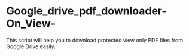 # Google_drive_pdf_downloader-On_View-
This script will help you to download protected view only PDF files from Google Drive easily.
